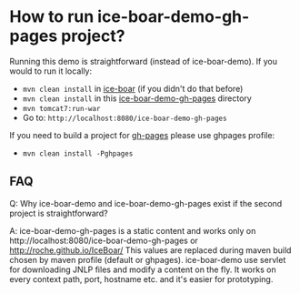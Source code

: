 # How to run ice-boar-demo-gh-pages project?

Running this demo is straightforward (instead of ice-boar-demo). If you would to run it locally:

* `mvn clean install` in [ice-boar](../../ice-boar) (if you didn't do that before)
* `mvn clean install` in this [ice-boar-demo-gh-pages](ice-boar-demo-gh-pages) directory
* `mvn tomcat7:run-war`
* Go to: `http://localhost:8080/ice-boar-demo-gh-pages`

If you need to build a project for [gh-pages](http://roche.github.io/IceBoar/) please use ghpages profile:

* `mvn clean install -Pghpages`

## FAQ

Q: Why ice-boar-demo and ice-boar-demo-gh-pages exist if the second project is straightforward?

A: ice-boar-demo-gh-pages is a static content and works only on http://localhost:8080/ice-boar-demo-gh-pages or 
http://roche.github.io/IceBoar/ This values are replaced during maven build chosen by maven profile (default or 
ghpages). ice-boar-demo use servlet for downloading JNLP files and modify a content on the fly. It works on every 
context path, port, hostname etc. and it's easier for prototyping. 
    